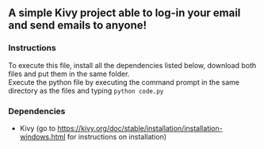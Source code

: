 ## A simple Kivy project able to log-in your email and send emails to anyone!

### Instructions
To execute this file, install all the dependencies listed below, download both files and put them in the same folder.\
Execute the python file by executing the command prompt in the same directory as the files and typing ``` python code.py ```

### Dependencies
- Kivy (go to https://kivy.org/doc/stable/installation/installation-windows.html for instructions on installation)
